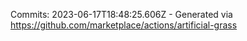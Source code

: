 Commits: 2023-06-17T18:48:25.606Z - Generated via https://github.com/marketplace/actions/artificial-grass
<br>
